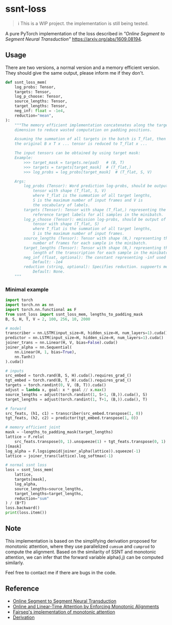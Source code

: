 # ssnt-loss

> :information_source: This is a WIP project. the implementation is still being tested.

A pure PyTorch implementation of the loss described in *"Online Segment to Segment Neural Transduction"*  https://arxiv.org/abs/1609.08194.

## Usage
There are two versions, a normal version and a memory efficient version. They should give the same output, please inform me if they don't.
```python
def ssnt_loss_mem(
    log_probs: Tensor,
    targets: Tensor,
    log_p_choose: Tensor,
    source_lengths: Tensor,
    target_lengths: Tensor,
    neg_inf: float = -1e4,
    reduction="mean",
):
    """The memory efficient implementation concatenates along the targets
    dimension to reduce wasted computation on padding positions.

    Assuming the summation of all targets in the batch is T_flat, then
    the original B x T x ... tensor is reduced to T_flat x ...

    The input tensors can be obtained by using target mask:
    Example:
        >>> target_mask = targets.ne(pad)   # (B, T)
        >>> targets = targets[target_mask]  # (T_flat,)
        >>> log_probs = log_probs[target_mask]  # (T_flat, S, V)

    Args:
        log_probs (Tensor): Word prediction log-probs, should be output of log_softmax.
            tensor with shape (T_flat, S, V)
            where T_flat is the summation of all target lengths,
            S is the maximum number of input frames and V is
            the vocabulary of labels.
        targets (Tensor): Tensor with shape (T_flat,) representing the
            reference target labels for all samples in the minibatch.
        log_p_choose (Tensor): emission log-probs, should be output of F.logsigmoid.
            tensor with shape (T_flat, S)
            where T_flat is the summation of all target lengths,
            S is the maximum number of input frames.
        source_lengths (Tensor): Tensor with shape (N,) representing the
            number of frames for each sample in the minibatch.
        target_lengths (Tensor): Tensor with shape (N,) representing the
            length of the transcription for each sample in the minibatch.
        neg_inf (float, optional): The constant representing -inf used for masking.
            Default: -1e4
        reduction (string, optional): Specifies reduction. suppoerts mean / sum.
            Default: None.
    """
```
### Minimal example
```python
import torch
import torch.nn as nn
import torch.nn.functional as F
from ssnt_loss import ssnt_loss_mem, lengths_to_padding_mask
B, S, H, T, V = 2, 100, 256, 10, 2000

# model
transcriber = nn.LSTM(input_size=H, hidden_size=H, num_layers=1).cuda()
predictor = nn.LSTM(input_size=H, hidden_size=H, num_layers=1).cuda()
joiner_trans = nn.Linear(H, V, bias=False).cuda()
joiner_alpha = nn.Sequential(
    nn.Linear(H, 1, bias=True),
    nn.Tanh()
).cuda()

# inputs
src_embed = torch.rand(B, S, H).cuda().requires_grad_()
tgt_embed = torch.rand(B, T, H).cuda().requires_grad_()
targets = torch.randint(0, V, (B, T)).cuda()
adjust = lambda x, goal: x * goal // x.max()
source_lengths = adjust(torch.randint(1, S+1, (B,)).cuda(), S)
target_lengths = adjust(torch.randint(1, T+1, (B,)).cuda(), T)

# forward
src_feats, (h1, c1) = transcriber(src_embed.transpose(1, 0))
tgt_feats, (h2, c2) = predictor(tgt_embed.transpose(1, 0))

# memory efficient joint
mask = ~lengths_to_padding_mask(target_lengths)
lattice = F.relu(
    src_feats.transpose(0, 1).unsqueeze(1) + tgt_feats.transpose(0, 1).unsqueeze(2)
)[mask]
log_alpha = F.logsigmoid(joiner_alpha(lattice)).squeeze(-1)
lattice = joiner_trans(lattice).log_softmax(-1)

# normal ssnt loss
loss = ssnt_loss_mem(
    lattice,
    targets[mask],
    log_alpha,
    source_lengths=source_lengths,
    target_lengths=target_lengths,
    reduction="sum"
) / (B*T)
loss.backward()
print(loss.item())
```

## Note
This implementation is based on the simplifying derivation proposed for monotonic attention, where they use parallelized `cumsum` and `cumprod` to compute the alignment. Based on the similarity of SSNT and monotonic attention, we can infer that the forward variable alpha(i,j) can be computed similarly.

Feel free to contact me if there are bugs in the code.

## Reference
- [Online Segment to Segment Neural Transduction](https://arxiv.org/abs/1609.08194)
- [Online and Linear-Time Attention by Enforcing Monotonic Alignments](https://arxiv.org/abs/1704.00784)
- [Fairseq's implementation of monotonic attention](https://github.com/pytorch/fairseq/blob/dd3bd3c0497ae9a7ae7364404a6b0a4c501780b3/examples/simultaneous_translation/utils/monotonic_attention.py#L12)
- [Derivation](https://hackmd.io/@EZc8fZcyQAO21PgxpD1CUQ/rJTsWDWBF)